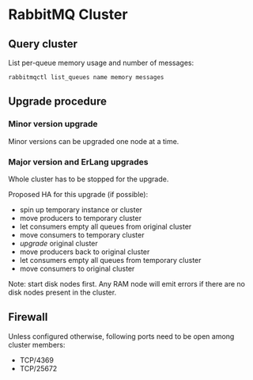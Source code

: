 # RabbitMQ Cluster

## Query cluster

List per-queue memory usage and number of messages:

```
rabbitmqctl list_queues name memory messages
```

## Upgrade procedure

### Minor version upgrade

Minor versions can be upgraded one node at a time.

### Major version and ErLang upgrades

Whole cluster has to be stopped for the upgrade.

Proposed HA for this upgrade (if possible):
- spin up temporary instance or cluster
- move producers to temporary cluster
- let consumers empty all queues from original cluster
- move consumers to temporary cluster
- *upgrade* original cluster
- move producers back to original cluster
- let consumers empty all queues from temporary cluster
- move consumers to original cluster

Note: start disk nodes first. Any RAM node will emit errors if there are
no disk nodes present in the cluster.

## Firewall

Unless configured otherwise, following ports need to be open among cluster
members:
- TCP/4369
- TCP/25672
